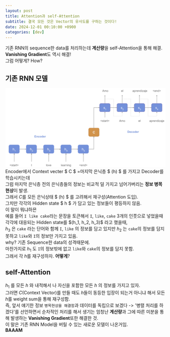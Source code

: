 ```yaml
---
layout: post
title: Attention과 self-Attention
subtitle: 결국 모든 것은 Vector의 유사도를 구하는 것이다!
date: 2024-12-01 00:10:00 +0900
categories: [dev]
---
```


기존 RNN의 sequence한 data를 처리하는데 **계산량**을 self-Attention을 통해 해결.  
**Vanishing Gradient**도 역시 해결!  
그럼 어떻게? How?  

## 기존 RNN 모델  
![RNN Model](/assets/images/Encoder_Decoder.png)  
Encoder에서 Context vecter \$ C \$ =마지막 은닉층 $ (h) $ 를 가지고 Decoder를 학습시키는데  
그럼 마지막 은닉층 전의 은닉층들의 정보는 비교적 덜 가지고 넘어가버리는 **정보 병목 현상**이 발생.  
그래서 $C$를 모든 은닉상태 \$ (h) \$ 를 고려해서 재구성(Attention 도입).  
그치만 각각의 Hidden state $ h $ 가 담고 있는 정보들이 평등하지 않음.  
이 말이 뭐냐하믄  
예를 들어 `I like cake`라는 문장을 토큰해서 `I`, `like`, `cake` 3개의 인풋으로 넣었을때 각각에 대응되는 Hidden state를 \$(h_1, h_2, h_3)\$ 라고 했을때,  
$h_3$ 은 `cake` 라는 단어와 함께 `I`, `like` 의 정보를 담고 있지만 $h_2$ 는 `cake`의 정보를 담지 못하고 `like`와 `I`의 정보만 가지고 있음.  
why? 기존 Sequence한 data의 성격때문에.  
마찬가지로  $h_1$ 도 `I`의 정보밖에 없고 `like`와 `cake`의 정보를 담지 못함.  
그래서 각 $h$를 재구성하자. **어떻게**?  

## self-Attention
$h_1$ 를 모든 $h$ 와 내적해서 나 자신을 포함한 모든 $h$ 의 정보를 가지고 있자.  
그러면 $C$(Context Vector)를 만들 때도 $h$들이 동등한 입장이 되는거 아니냐 해서 모든 $h$를 weight sum을 통해 재구성함.  
즉, 앞서 얘기한 정보 `병목현상을 해결함`과 데이터를 독립으로 보겠다 -> '병렬 처리를 하겠다'를 선언하면서 순차적인 처리를 해서 생기는 엄청난 **계산량**과 그에 따른 미분을 통해 발생하는 **Vanishing Gradient**또한 해결한 것.  
이 말은 기존 RNN Model을 버릴 수 있는 새로운 모델이 나온거임.  
**BAAAM**
